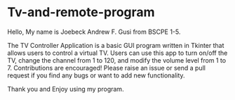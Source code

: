 # Tv-and-remote-program

Hello, My name is Joebeck Andrew F. Gusi from BSCPE 1-5.

The TV Controller Application is a basic GUI program written in Tkinter that allows users to control a virtual TV. 
Users can use this app to turn on/off the TV, change the channel from 1 to 120, and modify the volume level from 1 to 7.
Contributions are encouraged! Please raise an issue or send a pull request if you find any bugs or want to add new functionality.

Thank you and Enjoy using my program.